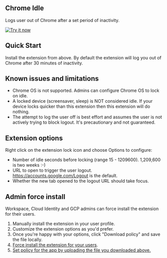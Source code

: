 ## Chrome Idle
Logs user out of Chrome after a set period of inactivity.

<a target="_blank" href="https://chrome.google.com/webstore/detail/ngldgdloflfmfcnefhnkoodnbidemldm"><img alt="Try it now" src="https://github.com/jay0lee/cros-info/raw/master/cws.png" title="Click here to install this sample from the Chrome Web Store"></img></a>

## Quick Start
Install the extension from above. By default the extension will log you out of Chrome after 30 minutes of inactivity.

## Known issues and limitations
- Chrome OS is not supported. Admins can configure Chrome OS to lock on idle.
- A locked device (screensaver, sleep) is NOT considered idle. If your device locks quicker than this extension then this extension will do nothing.
- The attempt to log the user off is best effort and assumes the user is not actively trying to block logout. It's precautionary and not guaranteed.

## Extension options
Right click on the extension lock icon and choose Options to configure:
- Number of idle seconds before locking (range 15 - 1209600). 1,209,600 is two weeks :-)
- URL to open to trigger the user logout. https://accounts.google.com/Logout is the default.
- Whether the new tab opened to the logout URL should take focus.

## Admin force install
Workspace, Cloud Identity and GCP admins can force install the extension for their users.

1. Manually install the extension in your user profile.
1. Customize the extension options as you'd prefer.
1. Once you're happy with your options, click "Download policy" and save the file locally.
1. [Force install the extension for your users](https://support.google.com/chrome/a/answer/6306504?hl=en).
1. [Set policy for the app by uploading the file you downloaded above.](https://support.google.com/chrome/a/answer/6177447#custom)
